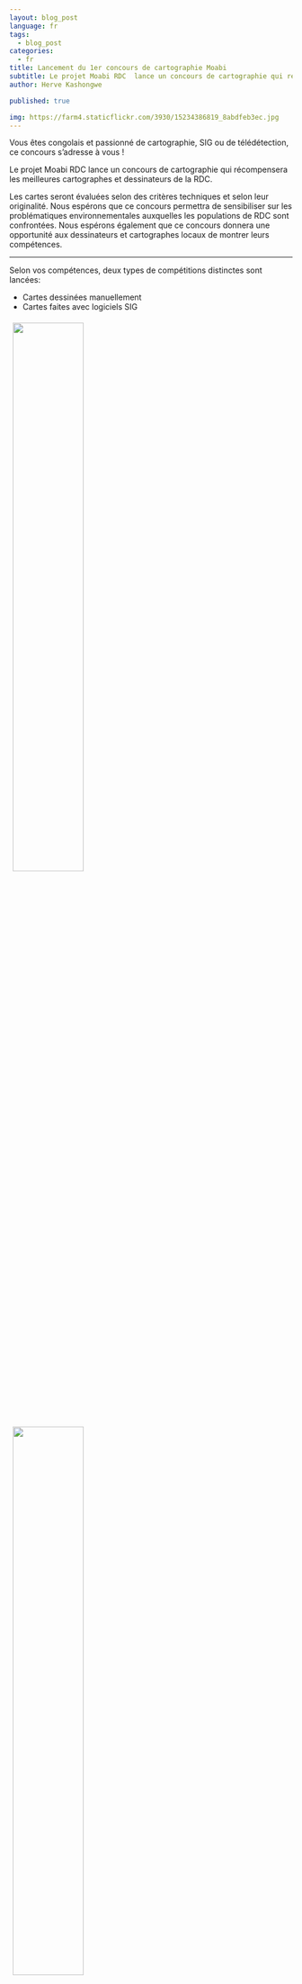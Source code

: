 ```yaml
---
layout: blog_post
language: fr
tags:
  - blog_post
categories:
  - fr
title: Lancement du 1er concours de cartographie Moabi
subtitle: Le projet Moabi RDC  lance un concours de cartographie qui récompensera les meilleures cartographes et dessinateurs de la RDC.
author: Herve Kashongwe

published: true

img: https://farm4.staticflickr.com/3930/15234386819_8abdfeb3ec.jpg
---
```

Vous êtes congolais et passionné de cartographie, SIG ou de télédétection, ce concours s’adresse à vous !

Le projet Moabi RDC  lance un concours de cartographie qui récompensera les meilleures cartographes et dessinateurs de la RDC.

Les cartes seront évaluées selon des critères techniques et selon leur originalité. Nous espérons que ce concours permettra de sensibiliser sur les problématiques environnementales auxquelles les populations de RDC sont confrontées. Nous espérons également que ce concours donnera une opportunité aux dessinateurs et cartographes locaux de montrer leurs compétences.

***

Selon vos compétences, deux types de compétitions distinctes sont lancées:

* Cartes dessinées manuellement
* Cartes faites avec logiciels SIG

<div>
  <img src="https://farm4.staticflickr.com/3930/15234386819_8abdfeb3ec.jpg" style="float:left; width:50%; padding:6px;" />
  <img src="https://farm3.staticflickr.com/2950/15234553318_b33180f58a.jpg" style="width:50%; padding:6px;" />
  <span class="clearfix"></span>
</div>

*exemple des cartes*

## Quels sont les prix?

Pour chaque compétition :

* 1er prix : 250$,
* 2e prix: 150$
* 3e   prix: 100$

Les cartes des lauréats seront publiées sur la page d’accueil du site Moabi RDC


## Critères

* Etre de nationalité congolaise
* Les cartes doivent être le résultat d’un travail original
* Vous devez avoir l’autorisation d’utiliser les données qui vous permettront de réaliser vos cartes
* Vous pouvez soumettre plus d’une carte mais une seule pourra être récompensée
* Vous pouvez soumettre une suite de cartes illustrant une dynamique spatiale, (dans une limite de 6 cartes)
* La carte doit être sur la RDC
* Inclure une note descriptive d’une page maximum, expliquant :
  * le contexte dans lequel la carte a été réalisée
  * son objectif
  * son intérêt
* Les dossiers doivent être envoyés avant le 12 décembre 2014.


## Comment participer ?
Le dossier de candidature au concours doit être composé :
* L’identité du participant : Nom du participant et nom de l’organisation / institution / entreprise (le cas échéant), Adresse postale, Coordonnées téléphoniques et e-mail ;

Si le concours est réalisé au nom d’une organisation/ institution / entreprise, noter le domaine d’activités, l’aire géographique d’intervention, le nombre de membres / employés, les principales activités et projets réalisés à ce jour.
* La carte et les données géoréférencées.
* La note descriptive de la carte, expliquant i)
  * le contexte dans lequel la carte a été réalisée
  * son objectif
  * son intérêt

Merci de transmettre les cartes informatiques au format jpg, png à Herve Kashongwe : hkashongwe@gmail.com

Les dossiers incluant des cartes réalisées manuellement doivent être déposés à l’OSFAC, à l'adresse suivante : OSFAC, 14 Avenue du Sergent Moke, Concession SAFRICAS, Quartier Socimat, Commune de Ngaliema, Kinshasa.

Pour de plus amples informations, merci de contacter Herve Kashongwe : hkashongwe@gmail.com

Pour vous maintenir informer sur ce concours et connaître les vainqueurs, vous pouvez nous rejoindre sur facebook.com/moabimapping ou nous suivre sur twitter @moabimaps.

### Composition du comité de sélection Moabi :

* Guy Kajemba, Porte-parole de la GTCR.
* Nicky Kingunya, Directeur adjoint à la Direction du Développement Durable du MECNT.
* Eric Lutete, Experts national en SIG et formateur à l’Université de Kinshasa
* Maurice Mbunga, Géographe à l’IGC
* Pascal Drouard, Expert international en SIG à WRI
* Claire Halleux, Experte internationale en SIG ainsi qu’en sciences environnementales au RGC
* Elvis Tshibasu, Expert international en SIG au WWF
* Hervé Kashongwe : Expert national en SIG à l’OSFAC et secrétaire du Comité de sélection Moabi
* Benoit Thuaire, Consultant IIASA, Coordinateur du comité de sélection Moabi




